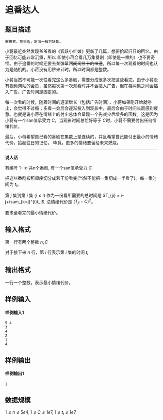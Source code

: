 # 追番达人

## 题目描述

~~~
傲来雾，花果香，定海一棒万妖朝。
~~~

小蒋最近突然发现爷爷看的《狐妖小红娘》更新了几篇，想要拾起旧日的回忆。由于回忆可能非常沉重，所以
即使小蒋会看几万集番剧（即使是一样的）也不要奇怪。由于追番的时候还要去某弹幕网~~闻闻显卡的味道~~，所以每一次观看的时间也认为是随机的。小蒋没有用秒来计时，所以时间都是整数。

小蒋当然不可能一次性看完这么多番剧，需要分成很多次把这些看完。由于小蒋没有视频网站的会员，虽然每次第一次观看时并不会插入广告，但在每两集之间会插入广告。广告时间是固定的。

每一次看的时候，随着时间的逐渐增长（包括广告时间），小蒋如果刚开始就停止，会觉得不过瘾；多看一会后会逐渐投入到观影中，最后会由于时间长而感到疲惫。也就是说小蒋在情绪上的付出总体会呈现一个先减少后增多的函数。这是因为小蒋有一个san值承受力 $C$，当观影时间总恰好等于 $C$时，小蒋不需要付出任何情绪代价。

最后，小蒋希望自己看的番剧在集数上是连续的，并且希望自己能付出最小的情绪代价，拾起往日的记忆，
毕竟，更多的情绪要留给未来燃烧。

---

**说人话**

有编号 $1\cdots n$ 共n个番剧, 有一个san值承受力 $C$ 

把这些番剧按照顺序切分成若干份看完(当然不能把一集切成一半看了)。每一集时间为 $t_i$。

第 $j$ 集到第 $i$ 集 $(j\le i)$ 作为一份看所需要的总时间是 $T_{ji} = i-j+\sum_{k=j}^{i}t_i$, 总情绪代价是 $(T_{ji} - C)^2$。

要求全看完的最小情绪代价。

## 输入格式

第一行有两个整数 $n,C$

对于接下来 $n$ 行，第 $i$ 行表示第 $i$ 集的时间 $t_i$

## 输出格式

一行一个整数，表示最小情绪代价。

## 样例输入

#### 样例输入1

```
5 4
3
4
2
1
4
```

## 样例输出

#### 样例输出1

```
1
```

## 数据规模

$1\le n\le 5e4,1\le C\le 1e7,1\le t_i\le 1e7$
